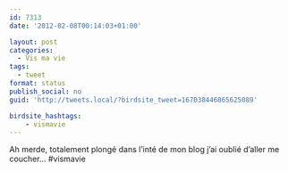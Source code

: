 ```yaml
---
id: 7313
date: '2012-02-08T00:14:03+01:00'

layout: post
categories:
  - Vis ma vie
tags:
  - tweet
format: status
publish_social: no
guid: 'http://tweets.local/?birdsite_tweet=167038446865625089'

birdsite_hashtags:
    - vismavie
---
```


Ah merde, totalement plongé dans l’inté de mon blog j’ai oublié d’aller me coucher… #vismavie